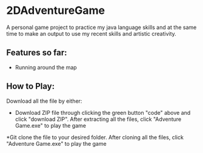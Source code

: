 # 2DAdventureGame
A personal game project to practice my java language skills and at the same time to make an output to use my recent skills and artistic creativity. 

## Features so far:

* Running around the map

## How to Play:

Download all the file by either:

* Download ZIP file through clicking the green button "code" above and click "download ZIP". After extracting all the files, click "Adventure Game.exe" to play the game

*Git clone the file to your desired folder. After cloning all the files, click "Adventure Game.exe" to play the game
